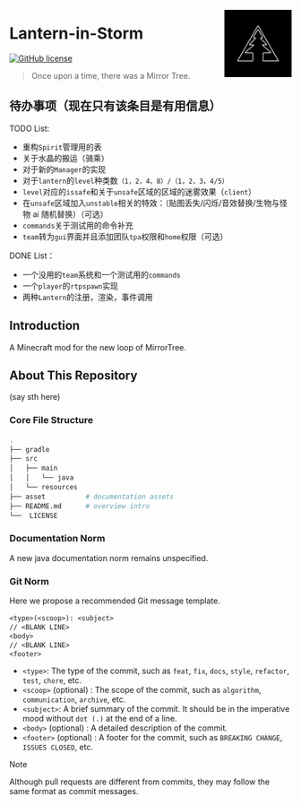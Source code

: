 <a title="MirrorTree Wiki" href="https://wiki.mirror.bearcabbage.top/"><img align="right" alt="MirrorTree logo" width="120" height="120" src="/asset/images/logo.svg"></a>

# Lantern-in-Storm

[![GitHub license](https://img.shields.io/badge/license-CC_1.0-blue)](https://creativecommons.org/licenses/by-nc-sa/1.0/)

> Once upon a time, there was a Mirror Tree.
 
## 待办事项（现在只有该条目是有用信息）

TODO List:

- 重构`Spirit`管理用的表
- 关于水晶的搬运（骑乘）
- 对于新的`Manager`的实现
- 对于`lantern`的`level`种类数`（1，2，4，8）/（1，2，3，4/5）`
- `level`对应的`issafe`和关于`unsafe`区域的区域的迷雾效果（`client`）
- 在`unsafe`区域加入`unstable`相关的特效：（贴图丢失/闪烁/音效替换/生物与怪物 ai 随机替换）（可选）
- `commands`关于测试用的命令补充
- `team`转为`gui`界面并且添加团队`tpa`权限和`home`权限（可选）

DONE List：

- 一个没用的`team`系统和一个测试用的`commands`
- 一个`player`的`rtpspawn`实现
- 两种`Lantern`的注册，渲染，事件调用

## Introduction

A Minecraft mod for the new loop of MirrorTree.

## About This Repository

(say sth here)

### Core File Structure

```bash
.
├── gradle
├── src
│   ├── main
│   │   └── java
│   └── resources
├── asset          # documentation assets
├── README.md      # overview intro
└──  LICENSE
```

### Documentation Norm

A new java documentation norm remains unspecified.

### Git Norm

Here we propose a recommended Git message template.

```git
<type>(<scoop>): <subject>
// <BLANK LINE>
<body>
// <BLANK LINE>
<footer>
```

- `<type>`: The type of the commit, such as `feat`, `fix`, `docs`, `style`, `refactor`, `test`, `chore`, etc.
- `<scoop>` (optional) : The scope of the commit, such as `algorithm`, `communication`, `archive`, etc.
- `<subject>`: A brief summary of the commit. It should be in the imperative mood without `dot (.)` at the end of a line.
- `<body>` (optional) : A detailed description of the commit.
- `<footer>` (optional) : A footer for the commit, such as `BREAKING CHANGE`, `ISSUES CLOSED`, etc.

> [!NOTE]
> Although pull requests are different from commits, they may follow the same format as commit messages.
